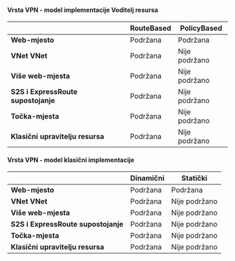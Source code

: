 #### <a name="vpn-type---resource-manager-deployment-model"></a>Vrsta VPN - model implementacije Voditelj resursa

|      | **RouteBased**    | **PolicyBased** |
|-----------------------------------|-------------|------------------|
| **Web-mjesto**                  | Podržana   | Podržana        |
| **VNet VNet**                  | Podržana   | Nije podržano    |
| **Više web-mjesta**                    | Podržana   | Nije podržano    |
| **S2S i ExpressRoute supostojanje**  | Podržana   | Nije podržano    |
| **Točka-mjesta**                 | Podržana   | Nije podržano    |
| **Klasični upravitelju resursa**   | Podržana   | Nije podržano    |


#### <a name="vpn-type---classic-deployment-model"></a>Vrsta VPN - model klasični implementacije


|       | **Dinamični**        | **Statički**   |
|---------------------------------------------|--------------|--------------|
| **Web-mjesto**                            | Podržana    | Podržana      |
| **VNet VNet**                            | Podržana    | Nije podržano  |
| **Više web-mjesta**                              | Podržana    | Nije podržano  |
| **S2S i ExpressRoute supostojanje**            | Podržana    | Nije podržano  |
| **Točka-mjesta**                           | Podržana    | Nije podržano  |
| **Klasični upravitelju resursa**             | Podržana    | Nije podržano  |